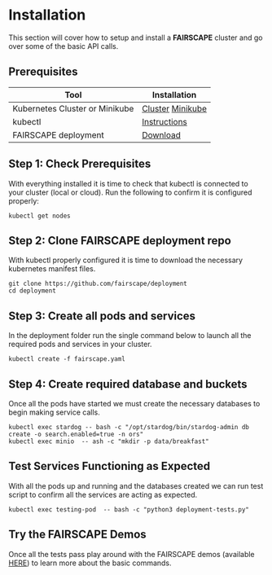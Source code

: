 # Installation

This section will cover how to setup and install a **FAIRSCAPE** cluster and go over some of the basic API calls.  

## Prerequisites

Tool | Installation
--------- | -------
Kubernetes Cluster or Minikube | [Cluster](https://cloud.google.com/kubernetes-engine/docs/how-to/creating-a-zonal-cluster) [Minikube](https://minikube.sigs.k8s.io/docs/start/)
kubectl | [Instructions](https://kubernetes.io/docs/tasks/tools/install-kubectl/)
FAIRSCAPE deployment | [Download](https://github.com/fairscape/deployment)

## Step 1: Check Prerequisites

With everything installed it is time to check that kubectl is connected to your cluster (local or cloud). Run the following to confirm it is configured properly:

```shell
kubectl get nodes
```

## Step 2: Clone FAIRSCAPE deployment repo

With kubectl properly configured it is time to download the necessary kubernetes manifest files.

```shell
git clone https://github.com/fairscape/deployment
cd deployment
```

## Step 3: Create all pods and services

In the deployment folder run the single command below to launch all the required pods and services in your cluster.

```shell
kubectl create -f fairscape.yaml
```

## Step 4: Create required database and buckets

Once all the pods have started we must create the necessary databases to begin making service calls.

```shell
kubectl exec stardog -- bash -c "/opt/stardog/bin/stardog-admin db create -o search.enabled=true -n ors"
kubectl exec minio  -- ash -c "mkdir -p data/breakfast"
```

## Test Services Functioning as Expected

With all the pods up and running and the databases created we can run test script to confirm all the services are acting as expected.

```shell
kubectl exec testing-pod  -- bash -c "python3 deployment-tests.py"
```

## Try the FAIRSCAPE Demos

Once all the tests pass play around with the FAIRSCAPE demos (available [HERE](https://github.com/fairscape/demo)) to learn more about the basic commands.
